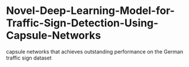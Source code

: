 # Novel-Deep-Learning-Model-for-Traffic-Sign-Detection-Using-Capsule-Networks
capsule networks that achieves outstanding performance on the German traffic sign dataset
